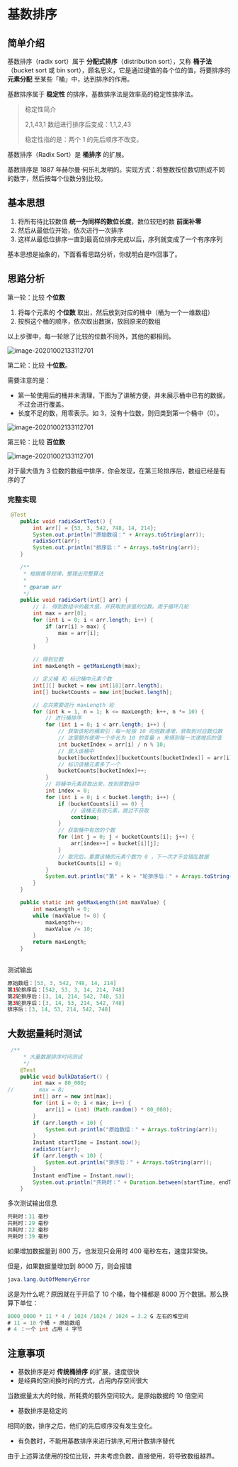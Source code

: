 # 基数排序

##  简单介绍

基数排序（radix sort）属于 **分配式排序**（distribution sort），又称 **桶子法**（bucket sort 或 bin sort），顾名思义，它是通过键值的各个位的值，将要排序的 **元素分配** 至某些「桶」中，达到排序的作用。

基数排序属于 **稳定性** 的排序，基数排序法是效率高的稳定性排序法。

> 稳定性简介
>
> 2,1,43,1 数组进行排序后变成：1,1,2,43
>
> 稳定性指的是：两个 1 的先后顺序不改变。

基数排序（Radix Sort）是 **桶排序** 的扩展。

基数排序是 1887 年赫尔曼·何乐礼发明的。实现方式：将整数按位数切割成不同的数字，然后按每个位数分别比较。

## 基本思想

1. 将所有待比较数值 **统一为同样的数位长度**，数位较短的数 **前面补零**
2. 然后从最低位开始，依次进行一次排序
3. 这样从最低位排序一直到最高位排序完成以后，序列就变成了一个有序序列

基本思想是抽象的，下面看看思路分析，你就明白是咋回事了。

## 思路分析

第一轮：比较 **个位数**

1. 将每个元素的 **个位数** 取出，然后放到对应的桶中（桶为一个一维数组）
2. 按照这个桶的顺序，依次取出数据，放回原来的数组

以上步骤中，每一轮除了比较的位数不同外，其他的都相同。

![image-20201002133112701](./images/基数排序/1.jpg)

第二轮：比较 **十位数**。

需要注意的是：

- 第一轮使用后的桶并未清理，下图为了讲解方便，并未展示桶中已有的数据，不过会进行覆盖。
- 长度不足的数，用零表示。如 3，没有十位数，则归类到第一个桶中（0）。

![image-20201002133112701](./images/基数排序/2.jpg)

第三轮：比较 **百位数**

![image-20201002133112701](./images/基数排序/3.jpg)

对于最大值为 3 位数的数组中排序，你会发现，在第三轮排序后，数组已经是有序的了

### 完整实现

```java
 @Test
    public void radixSortTest() {
        int arr[] = {53, 3, 542, 748, 14, 214};
        System.out.println("原始数组：" + Arrays.toString(arr));
        radixSort(arr);
        System.out.println("排序后：" + Arrays.toString(arr));
    }

    /**
     * 根据推导规律，整理出完整算法
     *
     * @param arr
     */
    public void radixSort(int[] arr) {
        // 1. 得到数组中的最大值，并获取到该值的位数。用于循环几轮
        int max = arr[0];
        for (int i = 0; i < arr.length; i++) {
            if (arr[i] > max) {
                max = arr[i];
            }
        }
        
        // 得到位数
        int maxLength = getMaxLength(max);

        // 定义桶 和 标识桶中元素个数
        int[][] bucket = new int[10][arr.length];
        int[] bucketCounts = new int[bucket.length];

        // 总共需要进行 maxLength 轮
        for (int k = 1, n = 1; k <= maxLength; k++, n *= 10) {
            // 进行桶排序
            for (int i = 0; i < arr.length; i++) {
                // 获取该轮的桶索引：每一轮按 10 的倍数递增，获取到对应数位数
                // 这里额外使用一个步长为 10 的变量 n 来得到每一次递增后的值
                int bucketIndex = arr[i] / n % 10;
                // 放入该桶中
                bucket[bucketIndex][bucketCounts[bucketIndex]] = arr[i];
                // 标识该桶元素多了一个
                bucketCounts[bucketIndex]++;
            }
            // 将桶中元素获取出来，放到原数组中
            int index = 0;
            for (int i = 0; i < bucket.length; i++) {
                if (bucketCounts[i] == 0) {
                    // 该桶无有效元素，跳过不获取
                    continue;
                }
                // 获取桶中有效的个数
                for (int j = 0; j < bucketCounts[i]; j++) {
                    arr[index++] = bucket[i][j];
                }
                // 取完后，重置该桶的元素个数为 0 ，下一次才不会错乱数据
                bucketCounts[i] = 0;
            }
            System.out.println("第" + k + "轮排序后：" + Arrays.toString(arr));
        }
    }

    public static int getMaxLength(int maxValue) {
        int maxLength = 0;
        while (maxValue != 0) {
            maxLength++;
            maxValue /= 10;
        }
        return maxLength;
    }
 
```

测试输出

```java
原始数组：[53, 3, 542, 748, 14, 214]
第1轮排序后：[542, 53, 3, 14, 214, 748]
第2轮排序后：[3, 14, 214, 542, 748, 53]
第3轮排序后：[3, 14, 53, 214, 542, 748]
排序后：[3, 14, 53, 214, 542, 748]
```

## 大数据量耗时测试

```java
 /**
     * 大量数据排序时间测试
     */
    @Test
    public void bulkDataSort() {
        int max = 80_000;
//        max = 8;
        int[] arr = new int[max];
        for (int i = 0; i < max; i++) {
            arr[i] = (int) (Math.random() * 80_000);
        }
        if (arr.length < 10) {
            System.out.println("原始数组：" + Arrays.toString(arr));
        }
        Instant startTime = Instant.now();
        radixSort(arr);
        if (arr.length < 10) {
            System.out.println("排序后：" + Arrays.toString(arr));
        }
        Instant endTime = Instant.now();
        System.out.println("共耗时：" + Duration.between(startTime, endTime).toMillis() + " 毫秒");
    }
```

多次测试输出信息

```java
共耗时：31 毫秒
共耗时：29 毫秒
共耗时：22 毫秒
共耗时：39 毫秒
```

如果增加数据量到 800 万，也发现只会用时 400 毫秒左右，速度非常快。

但是，如果数据量增加到 8000 万，则会报错

```java
java.lang.OutOfMemoryError
```

这是为什么呢？原因就在于开启了 10 个桶，每个桶都是 8000 万个数据。那么换算下单位：

```java
8000_0000 * 11 * 4 / 1024 /1024 / 1024 = 3.2 G 左右的堆空间
# 11 = 10 个桶 + 原始数组
# 4 ：一个 int 占用 4 字节
```

## 注意事项

- 基数排序是对 **传统桶排序** 的扩展，速度很快
- 是经典的空间换时间的方式，占用内存空间很大

当数据量太大的时候，所耗费的额外空间较大。是原始数据的 10 倍空间

* 基数排序是稳定的

相同的数，排序之后，他们的先后顺序没有发生变化。

* 有负数时，不能用基数排序来进行排序,可用计数排序替代

由于上述算法使用的按位比较，并未考虑负数，直接使用，将导致数组越界。

